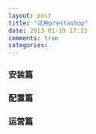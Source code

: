 ```yaml
---
layout: post
title: "试用prestashop"
date: 2013-01-19 17:33
comments: true
categories: 
---
```


### 安装篇

### 配置篇

### 运营篇
